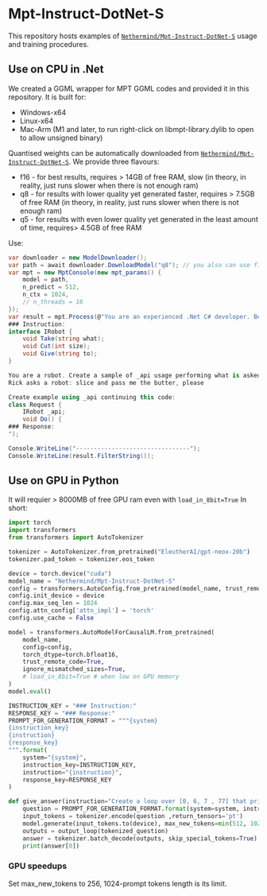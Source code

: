 # Mpt-Instruct-DotNet-S
This repository hosts examples of [`Nethermind/Mpt-Instruct-DotNet-S`](https://huggingface.co/Nethermind/Mpt-Instruct-DotNet-S) usage and training procedures.

## Use on CPU in .Net
We created a GGML wrapper for MPT GGML codes and provided it in this repository.
It is built for:
 - Windows-x64
 - Linux-x64
 - Mac-Arm (M1 and later, to run right-click on libmpt-library.dylib to open to allow unsigned binary)

Quantised weights can be automatically downloaded from [`Nethermind/Mpt-Instruct-DotNet-S`](https://huggingface.co/Nethermind/Mpt-Instruct-DotNet-S). We provide three flavours:
 - f16 - for best results, requires > 14GB of free RAM, slow  (in theory, in reality, just runs slower when there is not enough ram)
 - q8 - for results with lower quality yet generated faster, requires > 7.5GB of free RAM (in theory, in reality, just runs slower when there is not enough ram)
 - q5 - for results with even lower quality yet generated in the least amount of time, requires> 4.5GB of free RAM

 Use:
```csharp
var downloader = new ModelDownloader();
var path = await downloader.DownloadModel("q8"); // you also can use f16 (eats 14 GB of RAM), q5 (eats 4 GB)
var mpt = new MptConsole(new mpt_params() {
	model = path,
	n_predict = 512,
	n_ctx = 1024,
	// n_threads = 16
});
var result = mpt.Process(@"You are an experienced .Net C# developer. Below is an instruction that describes a task. Write a response that completes the request providing detailed explanations with code examples.
### Instruction:
interface IRobot {
    void Take(string what);
    void Cut(int size);
    void Give(string to);
}

You are a robot. Create a sample of _api usage performing what is asked in Example:
Rick asks a robot: slice and pass me the butter, please

Create example using _api continuing this code:
class Request {
    IRobot _api;
    void Do() {
### Response:
");

Console.WriteLine("--------------------------------");
Console.WriteLine(result.FilterString());
```

## Use on GPU in Python
It will requier > 8000MB of free GPU ram even with `load_in_8bit=True` In short:
```python
import torch
import transformers
from transformers import AutoTokenizer

tokenizer = AutoTokenizer.from_pretrained("EleutherAI/gpt-neox-20b")
tokenizer.pad_token = tokenizer.eos_token

device = torch.device("cuda")
model_name = "Nethermind/Mpt-Instruct-DotNet-S"
config = transformers.AutoConfig.from_pretrained(model_name, trust_remote_code=True)
config.init_device = device
config.max_seq_len = 1024 
config.attn_config['attn_impl'] = 'torch'
config.use_cache = False

model = transformers.AutoModelForCausalLM.from_pretrained(
	model_name,
	config=config,
	torch_dtype=torch.bfloat16,
	trust_remote_code=True,
	ignore_mismatched_sizes=True,
	# load_in_8bit=True # when low on GPU memory
)
model.eval()

INSTRUCTION_KEY = "### Instruction:"
RESPONSE_KEY = "### Response:"
PROMPT_FOR_GENERATION_FORMAT = """{system}
{instruction_key}
{instruction}
{response_key}
""".format(
    system="{system}",
    instruction_key=INSTRUCTION_KEY,
    instruction="{instruction}",
    response_key=RESPONSE_KEY
)

def give_answer(instruction="Create a loop over [0, 6, 7 , 77] that prints its contentrs", system="You are an experienced .Net C# developer. Below is an instruction that describes a task. Write a response that completes the request providing detailed explanations with code examples.", ):
    question = PROMPT_FOR_GENERATION_FORMAT.format(system=system, instruction=instruction)
    input_tokens = tokenizer.encode(question ,return_tensors='pt')               
    model.generate(input_tokens.to(device), max_new_tokens=min(512, 1024 - input_tokens.shape[1]), do_sample=False, top_k=1, top_p=0.95)
    outputs = output_loop(tokenized_question)
    answer = tokenizer.batch_decode(outputs, skip_special_tokens=True)
    print(answer[0])

```

### GPU speedups
Set max_new_tokens to 256, 1024-prompt tokens length is its limit.
